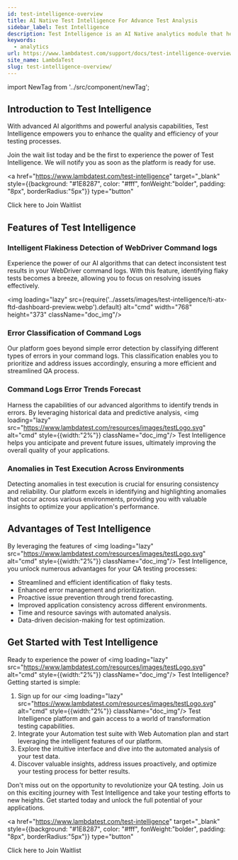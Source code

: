 ```yaml
---
id: test-intelligence-overview
title: AI Native Test Intelligence For Advance Test Analysis
sidebar_label: Test Intelligence
description: Test Intelligence is an AI Native analytics module that helps you to identify the flaky tests in your test suite. It provides you with the list of tests that are flaky and the reason behind the flakiness of the test.
keywords:
  - analytics
url: https://www.lambdatest.com/support/docs/test-intelligence-overview/
site_name: LambdaTest
slug: test-intelligence-overview/
---
```


<script type="application/ld+json"
      dangerouslySetInnerHTML={{ __html: JSON.stringify({
       "@context": "https://schema.org",
        "@type": "BreadcrumbList",
        "itemListElement": [{
          "@type": "ListItem",
          "position": 1,
          "name": "Home",
          "item": "https://www.lambdatest.com"
        },{
          "@type": "ListItem",
          "position": 2,
          "name": "Support",
          "item": "https://www.lambdatest.com/support/docs/"
        },{
          "@type": "ListItem",
          "position": 3,
          "name": "Test Overview",
          "item": "https://www.lambdatest.com/support/docs/test-intelligence-overview/"
        }]
      })
    }}
></script>

import NewTag from '../src/component/newTag';


## Introduction to Test Intelligence

With advanced AI algorithms and powerful analysis capabilities, Test Intelligence empowers you to enhance the quality and efficiency of your testing processes.

Join the wait list today and be the first to experience the power of Test Intelligence. We will notify you as soon as the platform is ready for use.

<a 
href="https://www.lambdatest.com/test-intelligence" 
target="_blank" 
style={{background: "#1E8287", color: "#fff", fonWeight:"bolder", padding: "8px", borderRadius:"5px"}} 
type="button" 
> 
Click here to Join Waitlist 
</a>

## Features of Test Intelligence

### Intelligent Flakiness Detection of WebDriver Command logs  <NewTag value="BETA" bgColor="#ffec02" color="#000" />

Experience the power of our AI algorithms that can detect inconsistent test results in your WebDriver command logs. With this feature, identifying flaky tests becomes a breeze, allowing you to focus on resolving issues effectively.

<img loading="lazy" src={require('../assets/images/test-intelligence/ti-atx-ftd-dashboard-preview.webp').default} alt="cmd" width="768" height="373" className="doc_img"/>


### Error Classification of Command Logs <NewTag value="UPCOMING" bgColor="#7c39ff" color="#fff" />

Our platform goes beyond simple error detection by classifying different types of errors in your command logs. This classification enables you to prioritize and address issues accordingly, ensuring a more efficient and streamlined QA process.

### Command Logs Error Trends Forecast <NewTag value="UPCOMING" bgColor="#7c39ff" color="#fff" />

Harness the capabilities of our advanced algorithms to identify trends in errors. By leveraging historical data and predictive analysis, <img loading="lazy" src="https://www.lambdatest.com/resources/images/testLogo.svg" alt="cmd" style={{width:"2%"}} className="doc_img"/> Test Intelligence helps you anticipate and prevent future issues, ultimately improving the overall quality of your applications.

### Anomalies in Test Execution Across Environments <NewTag value="UPCOMING" bgColor="#7c39ff" color="#fff" />

Detecting anomalies in test execution is crucial for ensuring consistency and reliability. Our platform excels in identifying and highlighting anomalies that occur across various environments, providing you with valuable insights to optimize your application's performance.

## Advantages of Test Intelligence

By leveraging the features of <img loading="lazy" src="https://www.lambdatest.com/resources/images/testLogo.svg" alt="cmd" style={{width:"2%"}} className="doc_img"/> Test Intelligence, you unlock numerous advantages for your QA testing processes:

- Streamlined and efficient identification of flaky tests.
- Enhanced error management and prioritization.
- Proactive issue prevention through trend forecasting.
- Improved application consistency across different environments.
- Time and resource savings with automated analysis.
- Data-driven decision-making for test optimization.

## Get Started with Test Intelligence

Ready to experience the power of <img loading="lazy" src="https://www.lambdatest.com/resources/images/testLogo.svg" alt="cmd" style={{width:"2%"}} className="doc_img"/> Test Intelligence? Getting started is simple:

1. Sign up for our <img loading="lazy" src="https://www.lambdatest.com/resources/images/testLogo.svg" alt="cmd" style={{width:"2%"}} className="doc_img"/> Test Intelligence platform and gain access to a world of transformation testing capabilities.
2. Integrate your Automation test suite with Web Automation plan and start leveraging the intelligent features of our platform.
3. Explore the intuitive interface and dive into the automated analysis of your test data.
4. Discover valuable insights, address issues proactively, and optimize your testing process for better results.

Don't miss out on the opportunity to revolutionize your QA testing. Join us on this exciting journey with Test Intelligence and take your testing efforts to new heights. Get started today and unlock the full potential of your applications.

<a 
href="https://www.lambdatest.com/test-intelligence" 
target="_blank" 
style={{background: "#1E8287", color: "#fff", fonWeight:"bolder", padding: "8px", borderRadius:"5px"}} 
type="button" 
> 
Click here to Join Waitlist 
</a>

